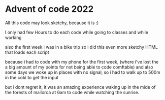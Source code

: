 # Advent of code 2022

All this code may look sketchy, because it is :)

I only had few Hours to do each code while going to classes and while working

also the first week i was in a bike trip so i did this even more sketchy HTML that loads each script

because i had to code with my phone for the first week, (where i've lost the a big amount of my points for not being able to code comftable)
and also some days we woke up in places with no signal, so i had to walk up to 500m in the cold to get the input

but i dont regret it, it was an amazing experience waking up in the mide of the forests of mallorca at 6am to code while watching the sunrise.
